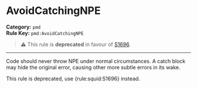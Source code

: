
# AvoidCatchingNPE
**Category:** `pmd`<br/>
**Rule Key:** `pmd:AvoidCatchingNPE`<br/>
> :warning: This rule is **deprecated** in favour of [S1696](https://rules.sonarsource.com/java/RSPEC-1696).

-----

Code should never throw NPE under normal circumstances. A catch block may hide the original error, causing other more subtle errors in its wake.

<p>
  This rule is deprecated, use {rule:squid:S1696} instead.
</p>

